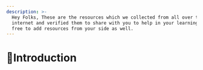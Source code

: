 ```yaml
---
description: >-
  Hey Folks, These are the resources which we collected from all over the
  internet and verified them to share with you to help in your learning. Feel
  free to add resources from your side as well.
---
```


# 👋Introduction

